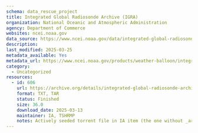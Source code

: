 ```yaml
---
schema: data_rescue_project 
title: Integrated Global Radiosonde Archive (IGRA)
organization: National Oceanic and Atmospheric Administration
agency: Department of Commerce
websites: ncei.noaa.gov
data_source: https://www.ncei.noaa.gov/data/integrated-global-radiosonde-archive/
description: 
last_modified: 2025-03-25
metadata_available: Yes
metadata_url: https://www.ncei.noaa.gov/products/weather-balloon/integrated-global-radiosonde-archive
category:
  - Uncategorized
resources:
  - id: 606
    url: https://archive.org/details/integrated-global-radiosonde-archive
    format: TXT, TAR
    status: Finished
    size: 36.0
    download_date: 2025-03-13
    maintainer: IA, TSHRMP
    notes: Actively seeded torrent file in IA item (the one without _archive).  Direct file upload in process.Additional torrent location https//academictorrents.com/details/0b77070e48703a4bc86327a8c5523e3a41b33b70
---
```

